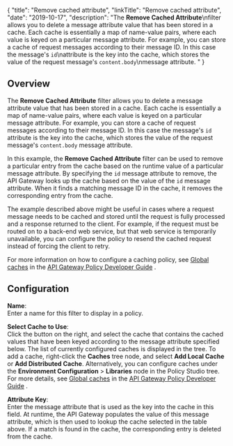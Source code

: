 {
"title": "Remove cached attribute",
"linkTitle": "Remove cached attribute",
"date": "2019-10-17",
"description": "The **Remove Cached Attribute**\\nfilter allows you to delete a message attribute value that has been stored in a cache. Each cache is essentially a map of name-value pairs, where each value is keyed on a particular message attribute. For example, you can store a cache of request messages according to their message ID. In this case the message's `id`\\nattribute is the key into the cache, which stores the value of the request message's `content.body`\\nmessage attribute. "
}
﻿
<div id="cache_remove_attribute_over">

Overview
--------

The **Remove Cached Attribute**
filter allows you to delete a message attribute value that has been stored in a cache. Each cache is essentially a map of name-value pairs, where each value is keyed on a particular message attribute. For example, you can store a cache of request messages according to their message ID. In this case the message's `id`
attribute is the key into the cache, which stores the value of the request message's `content.body`
message attribute.

In this example, the **Remove Cached Attribute**
filter can be used to remove a particular entry from the cache based on the runtime value of a particular message attribute. By specifying the `id`
message attribute to remove, the API Gateway looks up the cache based on the value of the `id`
message attribute. When it finds a matching message ID in the cache, it removes the corresponding entry from the cache.

The example described above might be useful in cases where a request message needs to be cached and stored until the request is fully processed and a response returned to the client. For example, if the request must be routed on to a back-end web service, but that web service is temporarily unavailable, you can configure the policy to resend the cached request instead of forcing the client to retry.

For more information on how to configure a caching policy, see
[Global caches](/csh?context=604&product=prod-api-gateway-77)
in the
[API Gateway Policy Developer Guide](/bundle/APIGateway_77_PolicyDevGuide_allOS_en_HTML5/)
.

</div>

<div id="cache_remove_attribute_conf">

Configuration
-------------

**Name**:\
Enter a name for this filter to display in a policy.

**Select Cache to Use**:\
Click the button on the right, and select the cache that contains the cached values that have been keyed according to the message attribute specified below. The list of currently configured caches is displayed in the tree. To add a cache, right-click the **Caches**
tree node, and select **Add Local Cache**
or **Add Distributed Cache**. Alternatively, you can configure caches under the **Environment Configuration** > **Libraries**
node in the Policy Studio tree. For more details, see
[Global caches](/csh?context=604&product=prod-api-gateway-77)
in the
[API Gateway Policy Developer Guide](/bundle/APIGateway_77_PolicyDevGuide_allOS_en_HTML5/)
.

**Attribute Key**:\
Enter the message attribute that is used as the key into the cache in this field. At runtime, the API Gateway populates the value of this message attribute, which is then used to lookup the cache selected in the table above. If a match is found in the cache, the corresponding entry is deleted from the cache.

</div>
